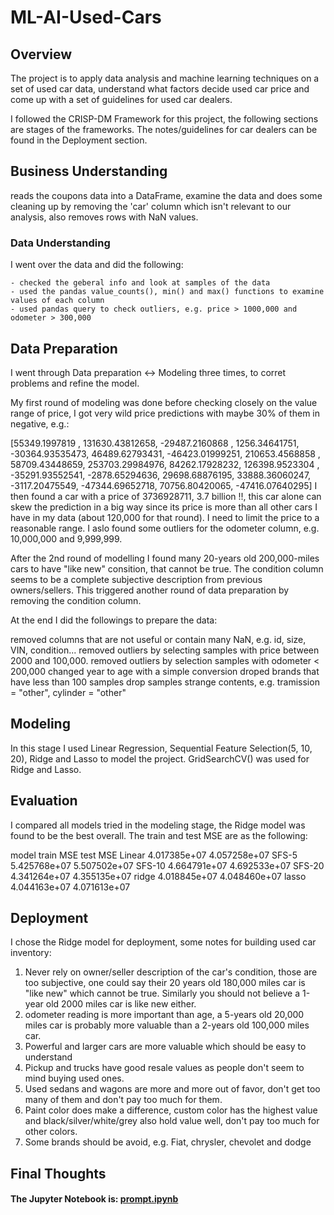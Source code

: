# ML-AI-Used-Cars

## Overview
The project is to apply data analysis and machine learning techniques on a set of used car data, understand what factors decide used car price and come up with a set of guidelines for used car dealers.

I followed the CRISP-DM Framework for this project, the following sections are stages of the frameworks. The notes/guidelines for car dealers can be found in the Deployment section.

## Business Understanding
reads the coupons data into a DataFrame, examine the data and does some cleaning up by removing the 'car' column which isn't relevant to our analysis, also removes rows with NaN values.

### Data Understanding
I went over the data and did the following:

    - checked the geberal info and look at samples of the data
    - used the pandas value_counts(), min() and max() functions to examine values of each column
    - used pandas query to check outliers, e.g. price > 1000,000 and odometer > 300,000


## Data Preparation
I went through Data preparation <-> Modeling three times, to corret problems and refine the model.

My first round of modeling was done before checking closely on the value range of price, I got very wild price predictions with maybe 30% of them in negative, e.g.:

   [55349.1997819 , 131630.43812658, -29487.2160868 ,   1256.34641751,
   -30364.93535473,  46489.62793431, -46423.01999251, 210653.4568858 ,
    58709.43448659, 253703.29984976,  84262.17928232, 126398.9523304 ,
   -35291.93552541,  -2878.65294636,  29698.68876195,  33888.36060247,
    -3117.20475549, -47344.69652718,  70756.80420065, -47416.07640295]
I then found a car with a price of 3736928711, 3.7 billion !!, this car alone can skew the prediction in a big way since its price is more than all other cars I have in my data (about 120,000 for that round). I need to limit the price to a reasonable range. I aslo found some outliers for the odometer column, e.g. 10,000,000 and 9,999,999.

After the 2nd round of modelling I found many 20-years old 200,000-miles cars to have "like new" consition, that cannot be true. The condition column seems to be a complete subjective description from previous owners/sellers. This triggered another round of data preparation by removing the condition column.

At the end I did the followings to prepare the data:

removed columns that are not useful or contain many NaN, e.g. id, size, VIN, condition...
removed outliers by selecting samples with price between 2000 and 100,000.
removed outliers by selection samples with odometer < 200,000
changed year to age with a simple conversion
droped brands that have less than 100 samples
drop samples strange contents, e.g. tramission = "other", cylinder = "other"

## Modeling
In this stage I used Linear Regression, Sequential Feature Selection(5, 10, 20), Ridge and Lasso to model the project.
GridSearchCV() was used for Ridge and Lasso.

## Evaluation
I compared all models tried in the modeling stage, the Ridge model was found to be the best overall. The train and test MSE are as the following:

model	train MSE	test MSE
Linear	4.017385e+07	4.057258e+07
SFS-5	5.425768e+07	5.507502e+07
SFS-10	4.664791e+07	4.692533e+07
SFS-20	4.341264e+07	4.355135e+07
ridge	4.018845e+07	4.048460e+07
lasso	4.044163e+07	4.071613e+07


## Deployment
I chose the Ridge model for deployment, some notes for building used car inventory:
1. Never rely on owner/seller description of the car's condition, those are too subjective, one could say their 20 years old 180,000 miles car is "like new" which cannot be true. Similarly you should not believe a 1-year old 2000 miles car is like new either.
2. odometer reading is more important than age, a 5-years old 20,000 miles car is probably more valuable than a 2-years old 100,000 miles car.
3. Powerful and larger cars are more valuable which should be easy to understand
4. Pickup and trucks have good resale values as people don't seem to mind buying used ones.
5. Used sedans and wagons are more and more out of favor, don't get too many of them and don't pay too much for them.
6. Paint color does make a difference, custom color has the highest value and black/silver/white/grey also hold value well, don't pay too much for other colors.
7. Some brands should be avoid, e.g. Fiat, chrysler, chevolet and dodge

## Final Thoughts


#### The Jupyter Notebook is: [prompt.ipynb](https://github.com/sgirem463/ML-AI-Driver-Coupons/blob/d6b9f563499c4bddf2f838773ee0e9d7a5182f5f/prompt.ipynb)
